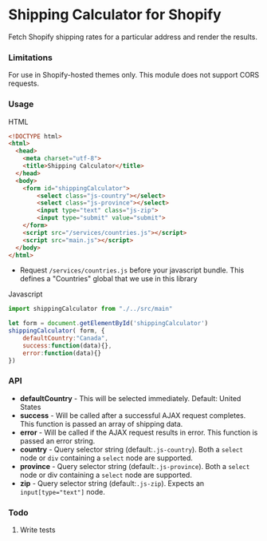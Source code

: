 Shipping Calculator for Shopify
==============================
Fetch Shopify shipping rates for a particular address and render the results.

### Limitations

For use in Shopify-hosted themes only. This module does not support CORS requests.

### Usage

HTML
```html
<!DOCTYPE html>
<html>
  <head>
    <meta charset="utf-8">
    <title>Shipping Calculator</title>
  </head>
  <body>
  	<form id="shippingCalculator">
		<select class="js-country"></select>
		<select class="js-province"></select>
		<input type="text" class="js-zip">
		<input type="submit" value="submit">
	</form>
    <script src="/services/countries.js"></script>
    <script src="main.js"></script>
  </body>
</html>
```
- Request ```/services/countries.js``` before your javascript bundle. This defines a "Countries" global that we use in this library

Javascript
```javascript
import shippingCalculator from "./../src/main"

let form = document.getElementById('shippingCalculator')
shippingCalculator( form, {
	defaultCountry:"Canada",
	success:function(data){},
	error:function(data){}
})
```
### API

- **defaultCountry** - This will be selected immediately. Default: United States
- **success** - Will be called after a successful AJAX request completes. This function is passed an array of shipping data.
- **error** - Will be called if the AJAX request results in error. This function is passed an error string. 
- **country** - Query selector string (default:```.js-country```). Both a ```select``` node or ```div``` containing a ```select``` node are supported.
- **province** - Query selector string (default:```.js-province```). Both a ```select``` node or div containing a ```select``` node are supported.
- **zip** - Query selector string (default:```.js-zip```). Expects an ```input[type="text"]``` node.

### Todo
1. Write tests

